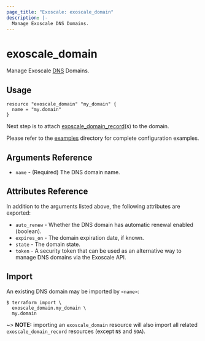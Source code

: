 ```yaml
---
page_title: "Exoscale: exoscale_domain"
description: |-
  Manage Exoscale DNS Domains.
---
```


# exoscale\_domain

Manage Exoscale [DNS](https://community.exoscale.com/documentation/dns/) Domains.


## Usage

```hcl
resource "exoscale_domain" "my_domain" {
  name = "my.domain"
}
```

Next step is to attach [exoscale_domain_record](./domain_record.md)(s) to the domain.

Please refer to the [examples](https://github.com/exoscale/terraform-provider-exoscale/tree/master/examples/)
directory for complete configuration examples.


## Arguments Reference

* `name` - (Required) The DNS domain name.


## Attributes Reference

In addition to the arguments listed above, the following attributes are exported:

* `auto_renew` - Whether the DNS domain has automatic renewal enabled (boolean).
* `expires_on` - The domain expiration date, if known.
* `state` - The domain state.
* `token` - A security token that can be used as an alternative way to manage DNS domains via the Exoscale API.


## Import

An existing DNS domain may be imported by `<name>`:

```console
$ terraform import \
  exoscale_domain.my_domain \
  my.domain
```

~> **NOTE:** importing an `exoscale_domain` resource will also import all related `exoscale_domain_record` resources (except `NS` and `SOA`).
